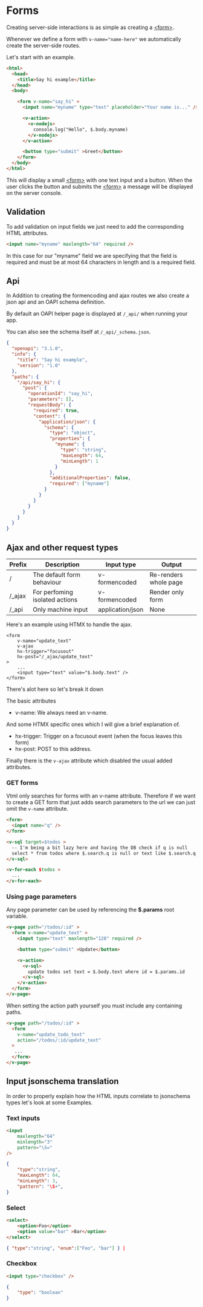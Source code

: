 # Forms

Creating server-side interactions is as simple as creating a <a class="link" href="/reference#form" >&lt;form&gt;</a>.

Whenever we define a form with `v-name="name-here"` we automatically create the server-side routes.

Let's start with an example.
```html
<html>
  <head>
    <title>Say hi example</title>
  </head>
  <body>

    <form v-name="say_hi" >
      <input name="myname" type="text" placeholder="Your name is..." />

      <v-action>
        <v-nodejs>
          console.log("Hello", $.body.myname)
        </v-nodejs>
      </v-action>

      <button type="submit" >Greet</button>
    </form>
  </body>
</html>
```

This will display a small <a class="link" href="/reference#form" >&lt;form&gt;</a> with one text input and a button. When the user clicks the button and submits the <a class="link" href="/reference#form" >&lt;form&gt;</a> a message will be displayed on the server console.

## Validation

To add validation on input fields we just need to add the corresponding HTML attributes.

```html
<input name="myname" maxlength="64" required />
```

In this case for our "myname" field we are specifying that the field is required and must be at most 64 characters in length and is a required field.

## Api

In Addition to creating the formencoding and ajax routes we also create a json api and an OAPI schema definition.

By default an OAPI helper page is displayed at `/_api/` when running your app.

You can also see the schema itself at `/_api/_schema.json`.

```json
{
  "openapi": "3.1.0",
  "info": {
    "title": "Say hi example",
    "version": "1.0"
  },
  "paths": {
    "/api/say_hi": {
      "post": {
        "operationId": "say_hi",
        "parameters": [],
        "requestBody": {
          "required": true,
          "content": {
            "application/json": {
              "schema": {
                "type": "object",
                "properties": {
                  "myname": {
                    "type": "string",
                    "maxLength": 64,
                    "minLength": 1
                  }
                },
                "additionalProperties": false,
                "required": ["myname"]
              }
            }
          }
        }
      }
    }
  }
}
```



## Ajax and other request types


| Prefix  | Description                         | Input type        | Output                |
|---------|-------------------------------------|-------------------|-----------------------|
| /       | The default form behaviour          | v-formencoded     | Re-renders whole page |
| /\_ajax | For perfoming isolated actions      | v-formencoded     | Render only form      |
| /\_api  | Only machine input                  | application/json  | None                  |


Here's an example using HTMX to handle the ajax.

```
<form
    v-name="update_text"
    v-ajax
	hx-trigger="focusout"
    hx-post="/_ajax/update_text"
>
    ...
    <input type="text" value="$.body.text" />
</form>
```

There's alot here so let's break it down

The basic attributes
- v-name: We always need an v-name.

And some HTMX specific ones which I will give a brief explanation of.
- hx-trigger: Trigger on a focusout event (when the focus leaves this form)
- hx-post: POST to this address.

Finally there is the `v-ajax` attribute which disabled the usual added attributes.

### GET forms

Vtml only searches for forms with an v-name attribute. Therefore if we want to create a GET form that just adds search parameters to the url we can just omit the `v-name` attribute.

```html
<form>
  <input name="q" />
</form>

<v-sql target=$todos >
  -- I'm being a bit lazy here and having the DB check if q is null
  select * from todos where $.search.q is null or text like $.search.q
</v-sql>

<v-for-each $todos >
  ...
</v-for-each>
```


### Using page parameters

Any page parameter can be used by referencing the **$.params** root variable.

```html
<v-page path="/todos/:id" >
  <form v-name="update_text" >
    <input type="text" maxlength="128" required />

    <button type="submit" >Update</button>

    <v-action>
      <v-sql>
        update todos set text = $.body.text where id = $.params.id
      </v-sql>
    </v-action>
  </form>
</v-page>
```

When setting the action path yourself you must include any containing paths.

```html
<v-page path="/todos/:id" >
  <form
    v-name="update_todo_text"
    action="/todos/:id/update_text"
  >
   ...
  </form>
</v-page>
```


## Input jsonschema translation

In order to properly explain how the HTML inputs correlate to jsonschema types let's look at some Examples.

### Text inputs

```html
<input
    maxlength="64"
    minlength="3"
    pattern="\S="
/>
```

```json
{
    "type":"string",
    "maxLength": 64,
    "minLength": 3,
    "pattern": "\S+",
}
```

### Select
```html
<select>
    <option>Foo</option>
    <option value="bar" >Bar</option>
</select> 
```

```json
{ "type":"string", "enum":["Foo", "bar"] } |
```

### Checkbox

```html
<input type="checkbox" />
```

```json
{
    "type": "boolean"
}
```
